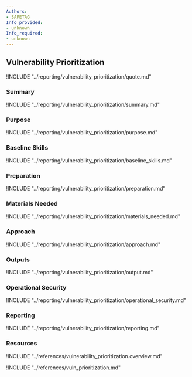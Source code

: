 ```yaml
---
Authors:
- SAFETAG
Info_provided:
- unknown
Info_required:
- unknown
---
```


## Vulnerability Prioritization

!INCLUDE "../reporting/vulnerability_prioritization/quote.md"

### Summary

!INCLUDE "../reporting/vulnerability_prioritization/summary.md"

### Purpose

!INCLUDE "../reporting/vulnerability_prioritization/purpose.md"

### Baseline Skills

!INCLUDE "../reporting/vulnerability_prioritization/baseline_skills.md"

### Preparation

!INCLUDE "../reporting/vulnerability_prioritization/preparation.md"

### Materials Needed

!INCLUDE "../reporting/vulnerability_prioritization/materials_needed.md"

### Approach

!INCLUDE "../reporting/vulnerability_prioritization/approach.md"

### Outputs

!INCLUDE "../reporting/vulnerability_prioritization/output.md"

### Operational Security

!INCLUDE "../reporting/vulnerability_prioritization/operational_security.md"

### Reporting

!INCLUDE "../reporting/vulnerability_prioritization/reporting.md"

### Resources

!INCLUDE "../references/vulnerability_prioritization.overview.md"

!INCLUDE "../references/vuln_prioritization.md"